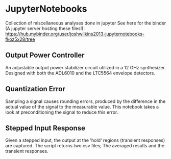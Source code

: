 # JupyterNotebooks

Collection of miscellaneous analyses done in jupyter
See here for the binder (A jupyter server hosting these files!):
https://hub.mybinder.org/user/joshwilkins2013-jupyternotebooks-fkoz5x28/tree

## Output Power Controller

An adjustable output power stabilizer circuit utilized in a 12 GHz synthesizer. 
Designed with both the ADL6010 and the LTC5564 envelope detectors.

## Quantization Error

Sampling a signal causes rounding errors, produced by the difference in the actual value 
of the signal to the measurable value. This notebook takes a look at preconditioning 
the signal to reduce this error.

## Stepped Input Response

Given a stepped input, the output at the 'hold' regions (transient responses) are captured. 
The script returns two csv files; The averaged results and the transient responses.